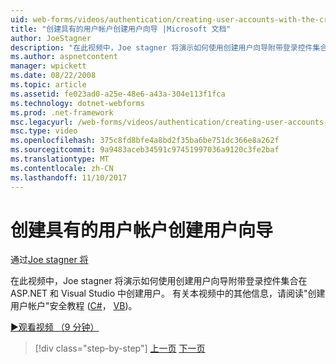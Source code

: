 ```yaml
---
uid: web-forms/videos/authentication/creating-user-accounts-with-the-create-user-wizard
title: "创建具有的用户帐户创建用户向导 |Microsoft 文档"
author: JoeStagner
description: "在此视频中，Joe stagner 将演示如何使用创建用户向导附带登录控件集合在 ASP.NET 和 Visual Studio 中创建用户。 F...."
ms.author: aspnetcontent
manager: wpickett
ms.date: 08/22/2008
ms.topic: article
ms.assetid: fe023ad0-a25e-48e6-a43a-304e113f1fca
ms.technology: dotnet-webforms
ms.prod: .net-framework
msc.legacyurl: /web-forms/videos/authentication/creating-user-accounts-with-the-create-user-wizard
msc.type: video
ms.openlocfilehash: 375c8fd8bfe4a8bd2f35ba6be751dc366e8a262f
ms.sourcegitcommit: 9a9483aceb34591c97451997036a9120c3fe2baf
ms.translationtype: MT
ms.contentlocale: zh-CN
ms.lasthandoff: 11/10/2017
---
```

<a name="creating-user-accounts-with-the-create-user-wizard"></a>创建具有的用户帐户创建用户向导
====================
通过[Joe stagner 将](https://github.com/JoeStagner)

在此视频中，Joe stagner 将演示如何使用创建用户向导附带登录控件集合在 ASP.NET 和 Visual Studio 中创建用户。 有关本视频中的其他信息，请阅读"创建用户帐户"安全教程 ([C#](../../overview/older-versions-security/membership/creating-user-accounts-cs.md)， [VB](../../overview/older-versions-security/membership/creating-user-accounts-vb.md))。

[&#9654;观看视频 （9 分钟）](https://channel9.msdn.com/Blogs/ASP-NET-Site-Videos/creating-user-accounts-with-the-create-user-wizard)

>[!div class="step-by-step"]
[上一页](changing-membership-settings-in-the-default-membership-schema.md)
[下一页](creating-user-accounts-programmatically.md)
